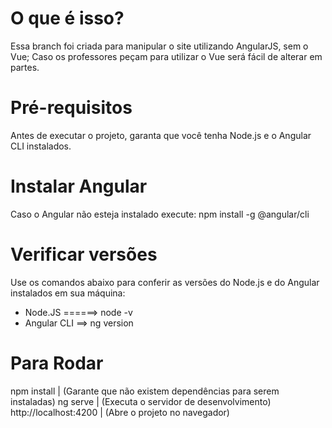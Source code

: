 # O que é isso? #
Essa branch foi criada para manipular o site utilizando AngularJS, sem o Vue; 
Caso os professores peçam para utilizar o Vue será fácil de alterar em partes.

# Pré-requisitos #
Antes de executar o projeto, garanta que você tenha Node.js e o Angular CLI instalados.

# Instalar Angular #
Caso o Angular não esteja instalado execute:
npm install -g @angular/cli

# Verificar versões #
Use os comandos abaixo para conferir as versões do Node.js e do Angular instalados em sua máquina:
- Node.JS ======>  node -v
- Angular CLI ==>  ng version

# Para Rodar #
npm install            |  (Garante que não existem dependências para serem instaladas)
ng serve               |  (Executa o servidor de desenvolvimento)
http://localhost:4200  |  (Abre o projeto no navegador)
